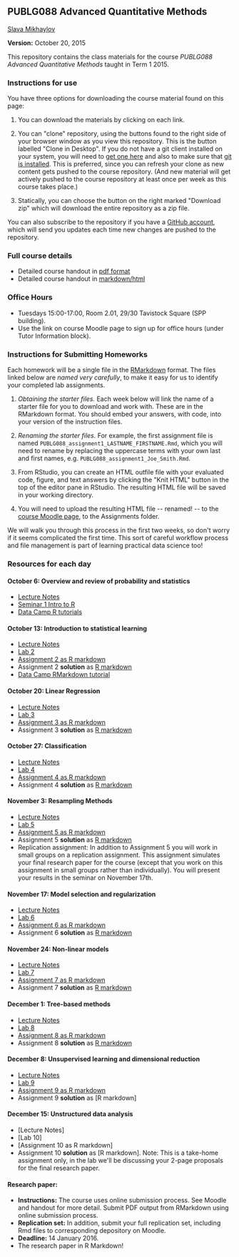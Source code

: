 ## PUBLG088 Advanced Quantitative Methods ##


[Slava Mikhaylov](s.mikhaylov@ucl.ac.uk)

**Version:** October 20, 2015

This repository contains the class materials for the course *PUBLG088 Advanced Quantitative Methods* taught in Term 1 2015.  

### Instructions for use ###

You have three options for downloading the course material found on this page:  

1.  You can download the materials by clicking on each link.  

2.  You can "clone" repository, using the buttons found to the right side of your browser window as you view this repository.  This is the button labelled "Clone in Desktop".  If you do not have a git client installed on your system, you will need to [get one here](https://git-scm.com/download/gui) and also to make sure that [git is installed](https://git-scm.com/downloads).  This is preferred, since you can refresh your clone as new content gets pushed to the course repository.  (And new material will get actively pushed to the course repository at least once per week as this course takes place.)

3.  Statically, you can choose the button on the right marked "Download zip" which will download the entire repository as a zip file.

You can also subscribe to the repository if you have a [GitHub account](https://github.com), which will send you updates each time new changes are pushed to the repository.

### Full course details ###

- Detailed course handout in [pdf format](handout/PUBLG088Handout.pdf)
- Detailed course handout in [markdown/html](handout/PUBLG088Handout.md)

### Office Hours ###

- Tuesdays 15:00-17:00, Room 2.01, 29/30 Tavistock Square (SPP building).
- Use the link on course Moodle page to sign up for office hours (under Tutor Information block).


### Instructions for Submitting Homeworks ###

Each homework will be a single file in the [RMarkdown](http://bit.ly/R_markdown) format.  The files linked below are *named very carefully*, to make it easy for us to identify your completed lab assignments.  

1.  *Obtaining the starter files.* Each week below will link the name of a starter file for you to download and work with.  These are in the RMarkdown format.  You should embed your answers, with code, into your version of the instruction files.

2.  *Renaming the starter files.* For example, the first assignment file is named `PUBLG088_assignment1_LASTNAME_FIRSTNAME.Rmd`, which you will need to rename by replacing the uppercase terms with your own last and first names, e.g.  `PUBLG088_assignment1_Joe_Smith.Rmd`.
    
3.  From RStudio, you can create an HTML outfile file with your evaluated code, figure, and text answers by clicking the "Knit HTML" button in the top of the editor pane in RStudio.  The resulting HTML file will be saved in your working directory.

4.  You will need to upload the resulting HTML file -- renamed! -- to the [course Moodle page](https://moodle.ucl.ac.uk/course/view.php?id=14161), to the Assignments folder.  

We will walk you through this process in the first two weeks, so don't worry if it seems complicated the first time.  This sort of careful workflow process and file management is part of learning practical data science too!

### Resources for each day ###

#### October 6: Overview and review of probability and statistics

- [Lecture Notes](week1/PUBLG088_week1.pdf)
- [Seminar 1 Intro to R](https://uclspp.github.io/PUBLG100/week1/seminar1.html)
- [Data Camp R tutorials](https://www.datacamp.com/courses/free-introduction-to-r)

#### October 13: Introduction to statistical learning  

- [Lecture Notes](week2/PUBLG088_week2.pdf)
- [Lab 2](week2/PUBLG088_lab2.Rmd)
- [Assignment 2 as R markdown](week2/PUBLG088_assignment2_LASTNAME_FIRSTNAME.Rmd)
- Assignment 2 **solution** as [R markdown](week2/PUBLG088_assignment2_solution.Rmd)
- [Data Camp RMarkdown tutorial](http://bit.ly/R_markdown)


#### October 20: Linear Regression 

- [Lecture Notes](week3/PUBLG088_week3.pdf)
- [Lab 3](week3/PUBLG088_lab3.Rmd)
- [Assignment 3 as R markdown](week3/PUBLG088_assignment3_LASTNAME_FIRSTNAME.Rmd)
- Assignment 3 **solution** as [R markdown](week3/PUBLG088_assignment3_solution.Rmd)

#### October 27: Classification 

- [Lecture Notes](week4/PUBLG088_week4.pdf)
- [Lab 4](week4/PUBLG088_lab4.Rmd)
- [Assignment 4 as R markdown](week4/PUBLG088_assignment4_LASTNAME_FIRSTNAME.Rmd)
- Assignment 4 **solution** as [R markdown](week4/PUBLG088_assignment4_solution.Rmd)

#### November 3: Resampling Methods

- [Lecture Notes](week5/PUBLG088_week5.pdf)
- [Lab 5](week5/PUBLG088_lab5.Rmd)
- [Assignment 5 as R markdown](week5/PUBLG088_assignment5_LASTNAME_FIRSTNAME.Rmd)
- Assignment 5 **solution** as [R markdown](week5/PUBLG088_assignment5_solution.Rmd)
- Replication assignment: In addition to Assignment 5 you will work in small groups on a replication assignment. This assignment simulates your final research paper for the course (except that you work on this assignment in small groups rather than individually). You will present your results in the seminar on November 17th.

#### November 17: Model selection and regularization

- [Lecture Notes](week6/PUBLG088_week6.pdf)
- [Lab 6](week6/PUBLG088_lab6.Rmd)
- [Assignment 6 as R markdown](week6/PUBLG088_assignment6_LASTNAME_FIRSTNAME.Rmd)
- Assignment 6 **solution** as [R markdown](week6/PUBLG088_assignment6_solution.Rmd)

#### November 24: Non-linear models

- [Lecture Notes](week7/PUBLG088_week7.pdf)
- [Lab 7](week7/PUBLG088_lab7.Rmd)
- [Assignment 7 as R markdown](week7/PUBLG088_assignment7_LASTNAME_FIRSTNAME.Rmd)
- Assignment 7 **solution** as [R markdown](week7/PUBLG088_assignment7_solution.Rmd)

#### December 1: Tree-based methods

- [Lecture Notes](week8/PUBLG088_week8.pdf)
- [Lab 8](week8/PUBLG088_lab8.Rmd)
- [Assignment 8 as R markdown](week8/PUBLG088_assignment8_LASTNAME_FIRSTNAME.Rmd)
- Assignment 8 **solution** as [R markdown](week8/PUBLG088_assignment8_solution.Rmd)

#### December 8: Unsupervised learning and dimensional reduction

- [Lecture Notes](week9/PUBLG088_week9.pdf)
- [Lab 9](week9/PUBLG088_lab9.Rmd)
- [Assignment 9 as R markdown](week9/PUBLG088_assignment9_LASTNAME_FIRSTNAME.Rmd)
- Assignment 9 **solution** as [R markdown]

#### December 15: Unstructured data analysis

- [Lecture Notes]
- [Lab 10]
- [Assignment 10 as R markdown]
- Assignment 10 **solution** as [R markdown]. Note: This is a take-home assignment only, in the lab we'll be discussing your 2-page proposals for the final research paper. 

#### Research paper: 

- **Instructions:**  The course uses online submission process. See Moodle and handout for more detail. Submit PDF output from RMarkdown using online submission process. 
- **Replication set:** In addition, submit your full replication set, including Rmd files to corresponding depository on Moodle. 
- **Deadline:** 14 January 2016.
- The research paper in R Markdown!

